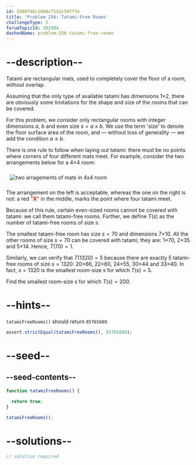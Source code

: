 ```yaml
---
id: 5900f46c1000cf542c50ff7e
title: 'Problem 256: Tatami-Free Rooms'
challengeType: 5
forumTopicId: 301904
dashedName: problem-256-tatami-free-rooms
---
```


# --description--

Tatami are rectangular mats, used to completely cover the floor of a room, without overlap.

Assuming that the only type of available tatami has dimensions 1×2, there are obviously some limitations for the shape and size of the rooms that can be covered.

For this problem, we consider only rectangular rooms with integer dimensions $a$, $b$ and even size $s = a \times b$. We use the term 'size' to denote the floor surface area of the room, and — without loss of generality — we add the condition $a ≤ b$.

There is one rule to follow when laying out tatami: there must be no points where corners of four different mats meet. For example, consider the two arrangements below for a 4×4 room:

<img class="img-responsive center-block" alt="two arragements of mats in 4x4 room" src="https://cdn.freecodecamp.org/curriculum/project-euler/tatami-free-rooms.gif" style="background-color: white; padding: 10px;">

The arrangement on the left is acceptable, whereas the one on the right is not: a red "<strong><span style="color: red;">X</span></strong>" in the middle, marks the point where four tatami meet.

Because of this rule, certain even-sized rooms cannot be covered with tatami: we call them tatami-free rooms. Further, we define $T(s)$ as the number of tatami-free rooms of size $s$.

The smallest tatami-free room has size $s = 70$ and dimensions 7×10. All the other rooms of size $s = 70$ can be covered with tatami; they are: 1×70, 2×35 and 5×14. Hence, $T(70) = 1$.

Similarly, we can verify that $T(1320) = 5$ because there are exactly 5 tatami-free rooms of size $s = 1320$: 20×66, 22×60, 24×55, 30×44 and 33×40. In fact, $s = 1320$ is the smallest room-size $s$ for which $T(s) = 5$.

Find the smallest room-size $s$ for which $T(s) = 200$.

# --hints--

`tatamiFreeRooms()` should return `85765680`.

```js
assert.strictEqual(tatamiFreeRooms(), 85765680);
```

# --seed--

## --seed-contents--

```js
function tatamiFreeRooms() {

  return true;
}

tatamiFreeRooms();
```

# --solutions--

```js
// solution required
```
